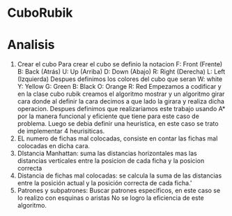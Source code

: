 # CuboRubik
# Analisis
1. Crear el cubo
   Para crear el cubo se definio la notacion
      F: Front (Frente)
      B: Back (Atrás)
      U: Up (Arriba)
      D: Down (Abajo)
      R: Right (Derecha)
      L: Left (Izquierda)
   Despues definimos los colores del cubo que seran
      W: white
      Y: Yellow
      G: Green
      B: Black
      O: Orange
      R: Red
     Empezamos a codificar y en la clase cubo rubik creamos el algoritmo mostrar y un algoritmo girar cara donde al definir la cara decimos a que lado la girara y realiza dicha operacion.
Despues definimos que realizariamos este trabajo usando A* por la manera funcional y eficiente que tiene para este caso de problema.
Luego se debia definir una heuristica, en este caso se trato de implementar 4 heurisiticas.
1. EL numero de fichas mal colocadas, consiste en contar las fichas mal colocadas en dicha cara.
2. DIstancia Manhattan: suma las distancias horizontales mas las distancias verticales entre la posicion de cada ficha y la posicion correcta
3. Distancia de fichas mal colocadas: se calcula la suma de las distancias entre la posición actual y la posición correcta de cada ficha.'
4. Patrones y subpatrones: Buscar patrones especificos, en este caso se lo realizo con esquinas o aristas
No se logro la eficiencia de este algoritmo.

